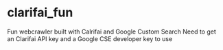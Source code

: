 # clarifai_fun
Fun webcrawler built with Calrifai and Google Custom Search
Need to get an Clarifai API key and a Google CSE developer key to use